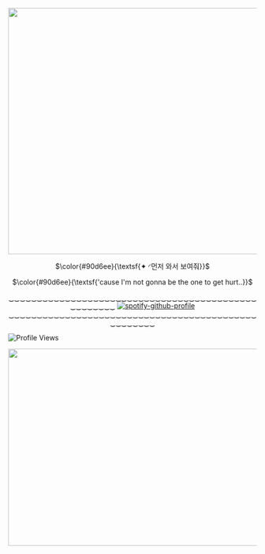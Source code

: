 <p align="center">   <img width="600x600" height="500" src=https://github.com/fallenbutterfly/lyrxqss-2/blob/f79908e8501a129828d8df0435b8234560fa6e70/%F0%90%84%88%E2%A0%80co%E2%A0%80%E2%A0%80%E2%91%85%E2%A0%80%E2%A0%80%E2%A0%80%20rentry%E2%A0%80%E2%A0%80%CB%AC.gif>
</p>

<p align="center"> $\color{#90d6ee}{\textsf{✦ ◜먼저 와서 보여줘}}$
<p align="center"> $\color{#90d6ee}{\textsf{'cause I'm not gonna be the one to get hurt..}}$

<p align="center"![Profile Views](https://komarev.com/ghpvc/?username=lyrxqss&color=blue&label=delusus)

‿‿‿‿‿‿‿‿‿‿‿‿‿‿‿‿‿‿‿‿‿‿‿‿‿‿‿‿‿‿‿‿‿‿‿‿‿‿‿‿‿‿‿‿‿‿‿‿‿‿‿‿
    [![spotify-github-profile](https://spotify-github-profile.kittinanx.com/api/view?uid=cgo1nbhfibb223rkc10kxe6p1&cover_image=true&theme=natemoo-re&show_offline=true&background_color=121212&interchange=true&bar_color=53b14f&bar_color_cover=false)](https://spotify-github-profile.kittinanx.com/api/view?uid=cgo1nbhfibb223rkc10kxe6p1&redirect=true)
‿‿‿‿‿‿‿‿‿‿‿‿‿‿‿‿‿‿‿‿‿‿‿‿‿‿‿‿‿‿‿‿‿‿‿‿‿‿‿‿‿‿‿‿‿‿‿‿‿‿‿‿

![Profile Views](https://komarev.com/ghpvc/?username=lyrxqss&color=blue&label=bunnies)



<p align="center">   <img width="600x600" height="400" src=https://github.com/lyrxqss/lyrxqss-2/blob/f6799bf1ab17a88b0e2b4b6beed0af3ffd7127d9/%E1%B6%BB%20%F0%9D%98%87%20%F0%90%B0%81.jpeg>
</p>
